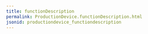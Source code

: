 ```yaml
---
title: functionDescription
permalink: ProductionDevice.functionDescription.html
jsonid: productiondevice_functiondescription
---
```

